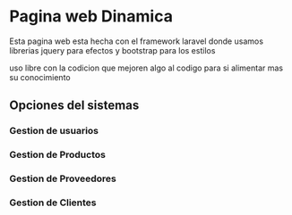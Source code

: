 <h1>Pagina web Dinamica</h1>

<p>Esta pagina web esta hecha con el framework laravel donde usamos librerias jquery para efectos y bootstrap para los estilos</p>
<p>uso libre con la codicion que mejoren algo al codigo para si alimentar mas su conocimiento</p>

<h2>Opciones del sistemas</h2>
<h3>Gestion de usuarios</h3>
<h3>Gestion de Productos</h3>
<h3>Gestion de Proveedores</h3>
<h3>Gestion de Clientes</h3>
